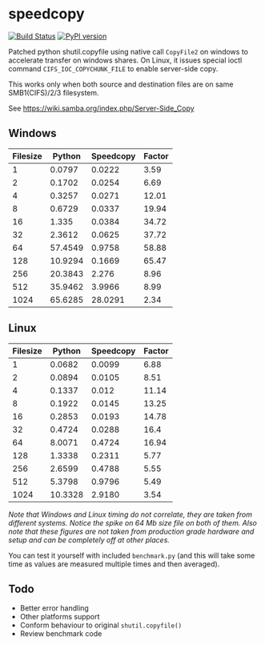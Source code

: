 speedcopy
=========

[![Build Status](https://travis-ci.com/antirotor/speedcopy.svg?branch=master)](https://travis-ci.com/antirotor/speedcopy)
[![PyPI version](https://badge.fury.io/py/speedcopy.svg)](https://badge.fury.io/py/speedcopy)

Patched python shutil.copyfile using native call `CopyFile2` on windows to accelerate
transfer on windows shares. On Linux, it issues special ioctl command `CIFS_IOC_COPYCHUNK_FILE` to enable server-side copy.

This works only when both source and destination files are on same SMB1(CIFS)/2/3 filesystem.

See https://wiki.samba.org/index.php/Server-Side_Copy

Windows
-------

| Filesize | Python | Speedcopy | Factor |
| --- | --- | --- | --- |
| 1 | 0.0797 | 0.0222 | 3.59 |
| 2 | 0.1702 | 0.0254 | 6.69 |
| 4 | 0.3257 | 0.0271 | 12.01 |
| 8 | 0.6729 | 0.0337 | 19.94 |
| 16 | 1.335 | 0.0384 | 34.72 |
| 32 | 2.3612 | 0.0625 | 37.72 |
| 64 | 57.4549 | 0.9758 | 58.88 |
| 128 | 10.9294 | 0.1669 | 65.47 |
| 256 | 20.3843 | 2.276 | 8.96 |
| 512 | 35.9462 | 3.9966 | 8.99 |
| 1024 | 65.6285 | 28.0291 | 2.34 |

Linux
-----

| Filesize | Python | Speedcopy | Factor |
| --- | --- | --- | --- |
| 1 | 0.0682 | 0.0099 | 6.88 |
| 2 | 0.0894 | 0.0105 | 8.51 |
| 4 | 0.1337 | 0.012 | 11.14 |
| 8 | 0.1922 | 0.0145 | 13.25 |
| 16 | 0.2853 | 0.0193 | 14.78 |
| 32 | 0.4724 | 0.0288 | 16.4 |
| 64 | 8.0071 | 0.4724 | 16.94 |
| 128 | 1.3338 | 0.2311 | 5.77 |
| 256 | 2.6599 | 0.4788 | 5.55 |
| 512 | 5.3798 | 0.9796 | 5.49 |
| 1024 | 10.3328 | 2.9180 | 3.54 |

*Note that Windows and Linux timing do not correlate, they are taken from different systems. Notice the spike on 64 Mb size file on both of them. Also note that these figures are not taken from production grade hardware and setup and can be completely off at other places.*

You can test it yourself with included `benchmark.py` (and this will take some time as values are measured multiple times and then averaged).

Todo
----

- Better error handling
- Other platforms support
- Conform behaviour to original `shutil.copyfile()`
- Review benchmark code
